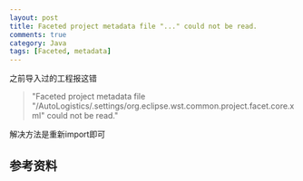 ```yaml
---
layout: post
title: Faceted project metadata file "..." could not be read.
comments: true
category: Java
tags: [Faceted, metadata]
---
```


之前导入过的工程报这错

> "Faceted project metadata file "/AutoLogistics/.settings/org.eclipse.wst.common.project.facet.core.xml" could not be read."

解决方法是重新import即可

## 参考资料

